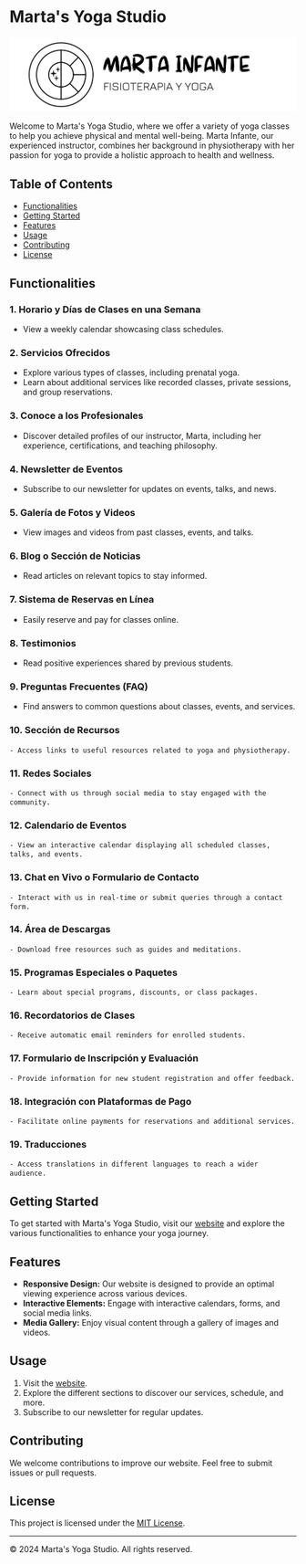 # Marta's Yoga Studio

![Marta's Yoga Studio](imgs/Logoynombre.png)

Welcome to Marta's Yoga Studio, where we offer a variety of yoga classes to help you achieve physical and mental well-being. Marta Infante, our experienced instructor, combines her background in physiotherapy with her passion for yoga to provide a holistic approach to health and wellness.

## Table of Contents
- [Functionalities](#functionalities)
- [Getting Started](#getting-started)
- [Features](#features)
- [Usage](#usage)
- [Contributing](#contributing)
- [License](#license)

## Functionalities
### 1. Horario y Días de Clases en una Semana
   - View a weekly calendar showcasing class schedules.

### 2. Servicios Ofrecidos
   - Explore various types of classes, including prenatal yoga.
   - Learn about additional services like recorded classes, private sessions, and group reservations.

### 3. Conoce a los Profesionales
   - Discover detailed profiles of our instructor, Marta, including her experience, certifications, and teaching philosophy.

### 4. Newsletter de Eventos
   - Subscribe to our newsletter for updates on events, talks, and news.

### 5. Galería de Fotos y Videos
   - View images and videos from past classes, events, and talks.

### 6. Blog o Sección de Noticias
   - Read articles on relevant topics to stay informed.

### 7. Sistema de Reservas en Línea
   - Easily reserve and pay for classes online.

### 8. Testimonios
   - Read positive experiences shared by previous students.

### 9. Preguntas Frecuentes (FAQ)
   - Find answers to common questions about classes, events, and services.

### 10. Sección de Recursos
    - Access links to useful resources related to yoga and physiotherapy.

### 11. Redes Sociales
    - Connect with us through social media to stay engaged with the community.

### 12. Calendario de Eventos
    - View an interactive calendar displaying all scheduled classes, talks, and events.

### 13. Chat en Vivo o Formulario de Contacto
    - Interact with us in real-time or submit queries through a contact form.

### 14. Área de Descargas
    - Download free resources such as guides and meditations.

### 15. Programas Especiales o Paquetes
    - Learn about special programs, discounts, or class packages.

### 16. Recordatorios de Clases
    - Receive automatic email reminders for enrolled students.

### 17. Formulario de Inscripción y Evaluación
    - Provide information for new student registration and offer feedback.

### 18. Integración con Plataformas de Pago
    - Facilitate online payments for reservations and additional services.

### 19. Traducciones
    - Access translations in different languages to reach a wider audience.

## Getting Started
To get started with Marta's Yoga Studio, visit our [website](#) and explore the various functionalities to enhance your yoga journey.

## Features
- **Responsive Design:** Our website is designed to provide an optimal viewing experience across various devices.
- **Interactive Elements:** Engage with interactive calendars, forms, and social media links.
- **Media Gallery:** Enjoy visual content through a gallery of images and videos.

## Usage
1. Visit the [website](#).
2. Explore the different sections to discover our services, schedule, and more.
3. Subscribe to our newsletter for regular updates.

## Contributing
We welcome contributions to improve our website. Feel free to submit issues or pull requests.

## License
This project is licensed under the [MIT License](LICENSE).

---

&copy; 2024 Marta's Yoga Studio. All rights reserved.